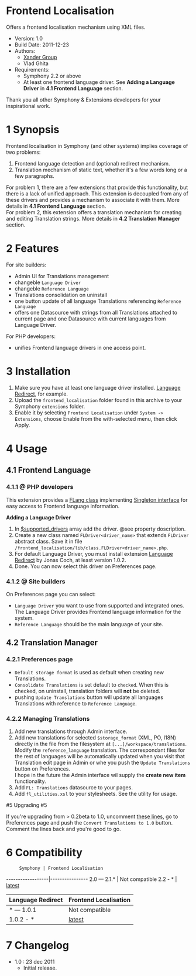 Frontend Localisation
==============

Offers a frontend localisation mechanism using XML files.

* Version: 1.0
* Build Date: 2011-12-23
* Authors:
	- [Xander Group](http://www.xanderadvertising.com)
	- Vlad Ghita
* Requirements:
	- Symphony 2.2 or above
	- At least one frontend language driver. See **Adding a Language Driver** in **4.1 Frontend Language** section.

Thank you all other Symphony & Extensions developers for your inspirational work.




# 1 Synopsis #

Frontend localisation in Symphony (and other systems) implies coverage of two problems:<br />
1. Frontend language detection and (optional) redirect mechanism.<br />
2. Translation mechanism of static text, whether it's a few words long or a few paragraphs.

For problem 1, there are a few extensions that provide this functionality, but there is a lack of unified approach. This extension is decoupled from any of these drivers and provides a mechanism to associate it with them. More details in **4.1 Frontend Language** section.<br />
For problem 2, this extension offers a translation mechanism for creating and editing Translation strings. More details in **4.2 Translation Manager** section.



# 2 Features #
For site builders:

* Admin UI for Translations management
* changeble `Language Driver`
* changeble `Reference Language`
* Translations consolidation on uninstall
* one button update of all language Translations referencing `Reference Language`
* offers one Datasource with strings from all Translations attached to current page and one Datasource with current languages from Language Driver.

For PHP developers:

* unifies Frontend language drivers in one access point.



# 3 Installation #

1. Make sure you have at least one language driver installed. [Language Redirect](https://github.com/klaftertief/language_redirect), for example.
1. Upload the `frontend_localisation` folder found in this archive to your Symphony `extensions` folder.    
2. Enable it by selecting `Frontend Localisation` under `System -> Extensions`, choose Enable from the with-selected menu, then click Apply.



# 4 Usage #

## 4.1 Frontend Language ##

### 4.1.1 @ PHP developers ###

This extension provides a [FLang class](https://github.com/vlad-ghita/frontend_localisation/blob/master/lib/class.FLang.php) implementing [Singleton interface](https://github.com/symphonycms/symphony-2/blob/master/symphony/lib/core/interface.singleton.php) for easy access to Frontend language information.

<b>Adding a Language Driver</b>

1. In [$supported_drivers](https://github.com/vlad-ghita/frontend_localisation/blob/master/lib/class.FLang.php#L22) array add the driver. @see property doscription.
2. Create a new class named `FLDriver<driver_name>` that extends `FLDriver` abstract class. Save it in file `/frontend_localisation/lib/class.FLDriver<driver_name>.php`.
3. For default Language Driver, you must install extension [Language Redirect](https://github.com/klaftertief/language_redirect) by Jonas Coch, at least version 1.0.2.
4. Done. You can now select this driver on Preferences page.



### 4.1.2 @ Site builders ###

On Preferences page you can select:

- `Language Driver` you want to use from supported and integrated ones. The Language Driver provides Frontend language information for the system.
- `Reference Language` should be the main language of your site.


## 4.2 Translation Manager ##

### 4.2.1 Preferences page ###

- `Default storage format` is used as default when creating new Translations.
- `Consolidate Translations` is set default to `checked`. When this is checked, on uninstall, translation folders will **not** be deleted.
- pushing `Update Translations` button will update all languages Translations with reference to `Reference Language`.


### 4.2.2 Managing Translations ###

1. Add new translations through Admin interface.
2. Add new translations for selected `$storage_format` (XML, PO, I18N) directly in the file from the filesystem at `[...]/workspace/translations`. Modify the `reference_language` translation. The correspondant files for the rest of languages will be automatically updated when you visit that Translation edit page in Admin or whe you push the `Update Translations` button on Preferences.<br />
I hope in the future the Admin interface wil supply the <b>create new item</b> functionality.
3. Add `FL: Translations` datasource to your pages.
4. Add `fl_utilities.xsl` to your stylesheets. See the utility for usage.




#5 Upgrading #5

If you're upgrading from > 0.2beta to 1.0, uncomment [these lines](https://github.com/vlad-ghita/frontend_localisation/blob/master/extension.driver.php#L320-322), go to Preferences page and push the `Convert Translations to 1.0` button. Comment the lines back and you're good to go.



# 6 Compatibility #

         Symphony | Frontend Localisation
------------------|----------------
      2.0 — 2.1.* | Not compatible
      2.2 - *     | [latest](https://github.com/vlad-ghita/frontend_localisation)

Language Redirect | Frontend Localisation
------------------|----------------
        * — 1.0.1 | Not compatible
    1.0.2 - *     | [latest](https://github.com/vlad-ghita/frontend_localisation)



# 7 Changelog #

- 1.0 : 23 dec 2011
    * Initial release.